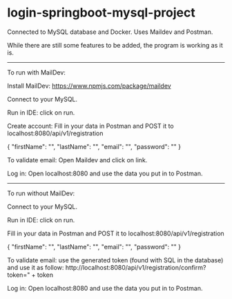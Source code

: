 # login-springboot-mysql-project

Connected to MySQL database and Docker.
Uses Maildev and Postman.

While there are still some features to be added, the program is working as it is. 


---------------------------------------------------------


To run with MailDev:

Install MailDev: https://www.npmjs.com/package/maildev

Connect to your MySQL.

Run in IDE: click on run.  

Create account: Fill in your data in Postman and POST it to localhost:8080/api/v1/registration 

{
    "firstName": "",
    "lastName": "",
    "email": "",
    "password": ""
}

To validate email: Open Maildev and click on link. 

Log in: Open localhost:8080 and use the data you put in to Postman.


-------------------------------


To run without MailDev:

Connect to your MySQL.

Run in IDE: click on run.  

Fill in your data in Postman and POST it to localhost:8080/api/v1/registration 

{
    "firstName": "",
    "lastName": "",
    "email": "",
    "password": ""
}


To validate email: use the generated token (found with SQL in the database) and use it as follow: 
http://localhost:8080/api/v1/registration/confirm?token=" + token 

Log in: Open localhost:8080 and use the data you put in to Postman.

